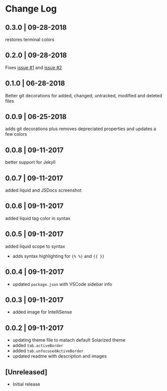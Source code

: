 # Change Log

## 0.3.0 | 09-28-2018
restores terminal colors

## 0.2.0 | 09-28-2018
Fixes [issue #1](https://github.com/ginfuru/vscode-better-solarized-dark/issues/1) and [issue #2](https://github.com/ginfuru/vscode-better-solarized-dark/issues/2)

## 0.1.0 | 06-28-2018
Better git decorations for added, changed, untracked, modified and deleted files

## 0.0.9 | 06-25-2018
adds git decorations plus removes depreciated properties and updates a few colors

## 0.0.8 | 09-11-2017
better support for Jekyll

## 0.0.7 | 09-11-2017
added liquid and JSDocs screenshot

## 0.0.6 | 09-11-2017
added liquid tag color in syntax

## 0.0.5 | 09-11-2017
added liquid scope to syntax
- adds syntax highlighting for `{% %}` and `{{ }}`

## 0.0.4 | 09-11-2017
- updated `package.json` with VSCode sidebar info

## 0.0.3 | 09-11-2017
- added image for IntelliSense

## 0.0.2 | 09-11-2017
- updating theme file to matach default Solarized theme
- added `tab.activeBorder` 
- added `tab.unfocusedActiveBorder`
- updated readme with description and images

## [Unreleased]
- Initial release
